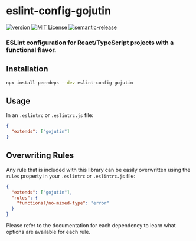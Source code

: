 # eslint-config-gojutin

[![version](https://img.shields.io/npm/v/eslint-config-gojutin.svg?style=flat-square)](http://npm.im/eslint-config-gojutin)
[![MIT License](https://img.shields.io/npm/l/eslint-config-gojutin.svg?style=flat-square)](http://opensource.org/licenses/MIT)
[![semantic-release](https://img.shields.io/badge/%20%20%F0%9F%93%A6%F0%9F%9A%80-semantic--release-e10079.svg?style=flat-square)](https://github.com/semantic-release/semantic-release)

### ESLint configuration for React/TypeScript projects with a functional flavor.

## Installation

```sh
npx install-peerdeps --dev eslint-config-gojutin
```

## Usage

In an `.eslintrc` or `.eslintrc.js` file:

```json
{
  "extends": ["gojutin"]
}
```

## Overwriting Rules

Any rule that is included with this library can be easily overwritten using the `rules` property in your `.eslintrc` or `.eslintrc.js` file:

```json
{
  "extends": ["gojutin"],
  "rules": {
    "functional/no-mixed-type": "error"
  }
}
```

Please refer to the documentation for each dependency to learn what options are available for each rule.

